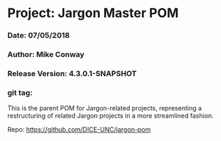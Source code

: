 # Project: Jargon Master POM
### Date: 07/05/2018
### Author: Mike Conway
### Release Version: 4.3.0.1-SNAPSHOT
### git tag:

This is the parent POM for Jargon-related projects, representing a restructuring of related Jargon projects in a more streamlined fashion. 

Repo: https://github.com/DICE-UNC/jargon-pom
